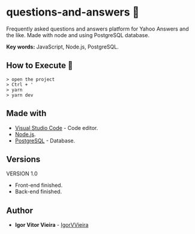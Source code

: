 # questions-and-answers 🎯
Frequently asked questions and answers platform for Yahoo Answers and the like. Made with node and using PostgreSQL database.

**Key words:** JavaScript, Node.js, PostgreSQL.

## How to Execute 🤔
```
> open the project
> Ctrl + '
> yarn
> yarn dev
```

## Made with
* [Visual Studio Code](https://code.visualstudio.com/) - Code editor.
* [Node.js](https://nodejs.org/en/).
* [PostgreSQL](https://www.postgresql.org/) - Database.

## Versions
VERSION 1.0
* Front-end finished.
* Back-end finished.

## Author
* **Igor Vitor Vieira** - [IgorVVieira](https://github.com/IgorVViera)